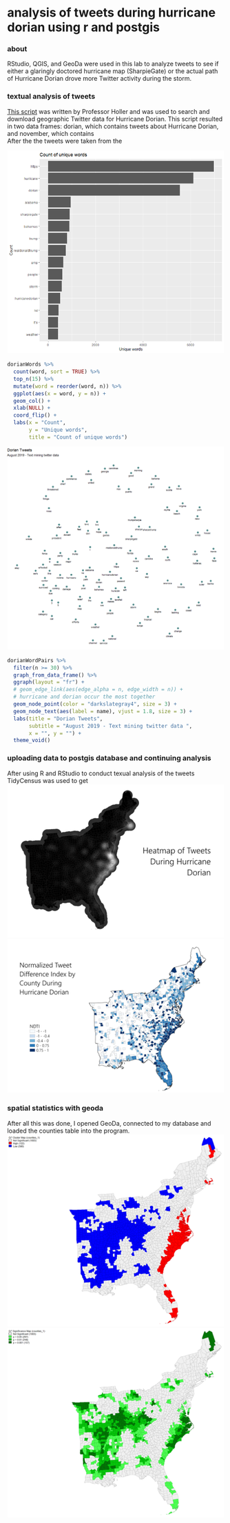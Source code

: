 # analysis of tweets during hurricane dorian using r and postgis 
### about
RStudio, QGIS, and GeoDa were used in this lab to analyze tweets to see if either a glaringly doctored hurricane map (SharpieGate) or the actual path of Hurricane Dorian drove more Twitter activity during the storm. 

### textual analysis of tweets
[This script](code/dorianTwitterScript.R) was written by Professor Holler and was used to search and download geographic Twitter data for Hurricane Dorian. This script resulted in two data frames: dorian, which  contains tweets about Hurricane Dorian, and november, which contains  
After the the tweets were taken from the 

![dorian words](images/dorianWords.png)
```r
dorianWords %>%
  count(word, sort = TRUE) %>%
  top_n(15) %>%
  mutate(word = reorder(word, n)) %>%
  ggplot(aes(x = word, y = n)) +
  geom_col() +
  xlab(NULL) +
  coord_flip() +
  labs(x = "Count",
       y = "Unique words",
       title = "Count of unique words")
```
![dorian cloud](images/dorianCloud.png)
``` r
dorianWordPairs %>%
  filter(n >= 30) %>%
  graph_from_data_frame() %>%
  ggraph(layout = "fr") +
  # geom_edge_link(aes(edge_alpha = n, edge_width = n)) +
  # hurricane and dorian occur the most together
  geom_node_point(color = "darkslategray4", size = 3) +
  geom_node_text(aes(label = name), vjust = 1.8, size = 3) +
  labs(title = "Dorian Tweets",
       subtitle = "August 2019 - Text mining twitter data ",
       x = "", y = "") +
  theme_void()
```

### uploading data to postgis database and continuing analysis 
After using R and RStudio to conduct texual analysis of the tweets TidyCensus was used to get 
![heatmap](images/heatmap.png)
![ndti](images/tweets.png)

### spatial statistics with geoda 
After all this was done, I opened GeoDa, connected to my database and loaded the counties table into the program. 
![geoda](images/countiesGetisOrdMapFrame.png)
![geoda2](images/countiesSigGetisOrdMapFrame.png)

